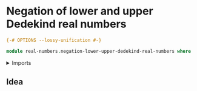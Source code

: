 # Negation of lower and upper Dedekind real numbers

```agda
{-# OPTIONS --lossy-unification #-}

module real-numbers.negation-lower-upper-dedekind-real-numbers where
```

<details><summary>Imports</summary>

```agda
open import foundation.universe-levels

open import real-numbers.lower-dedekind-real-numbers
open import real-numbers.upper-dedekind-real-numbers
```

</details>

## Idea
